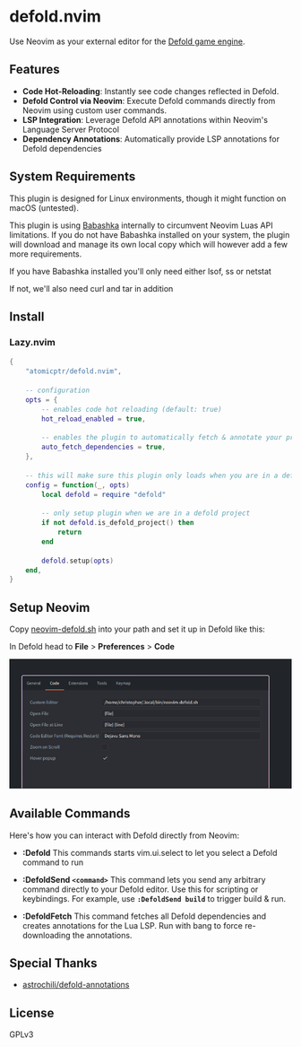 # defold.nvim

Use Neovim as your external editor for the [Defold game engine](https://defold.com).

## Features

- **Code Hot-Reloading**: Instantly see code changes reflected in Defold.
- **Defold Control via Neovim**: Execute Defold commands directly from Neovim using custom user commands.
- **LSP Integration**: Leverage Defold API annotations within Neovim's Language Server Protocol
- **Dependency Annotations**: Automatically provide LSP annotations for Defold dependencies

## System Requirements

This plugin is designed for Linux environments, though it might function on macOS (untested).

This plugin is using [Babashka](https://babashka.org) internally to circumvent Neovim Luas API limitations.
If you do not have Babashka installed on your system, the plugin will download and manage its own local copy
which will however add a few more requirements.

If you have Babashka installed you'll only need either lsof, ss or netstat

If not, we'll also need curl and tar in addition

## Install

### Lazy.nvim

```lua
{
    "atomicptr/defold.nvim",

    -- configuration
    opts = {
        -- enables code hot reloading (default: true)
        hot_reload_enabled = true,

        -- enables the plugin to automatically fetch & annotate your project dependencies (default: true)
        auto_fetch_dependencies = true,
    },

    -- this will make sure this plugin only loads when you are in a defold project
    config = function(_, opts)
        local defold = require "defold"

        -- only setup plugin when we are in a defold project
        if not defold.is_defold_project() then
            return
        end

        defold.setup(opts)
    end,
}
```

## Setup Neovim

Copy [neovim-defold.sh](./neovim-defold.sh) into your path and set it up in Defold like this:

In Defold head to **File** > **Preferences** > **Code**

![Defold Settings](./.github/defold-settings.png)

## Available Commands

Here's how you can interact with Defold directly from Neovim:

* **:Defold**
    This commands starts vim.ui.select to let you select a Defold command to run

* **:DefoldSend `<command>`**
    This command lets you send any arbitrary command directly to your Defold editor. Use this for scripting or keybindings. For example, use **`:DefoldSend build`** to trigger build & run.

* **:DefoldFetch**
    This command fetches all Defold dependencies and creates annotations for the Lua LSP. Run with bang to force re-downloading the annotations.

## Special Thanks

- [astrochili/defold-annotations](https://github.com/astrochili/defold-annotations)

## License

GPLv3
